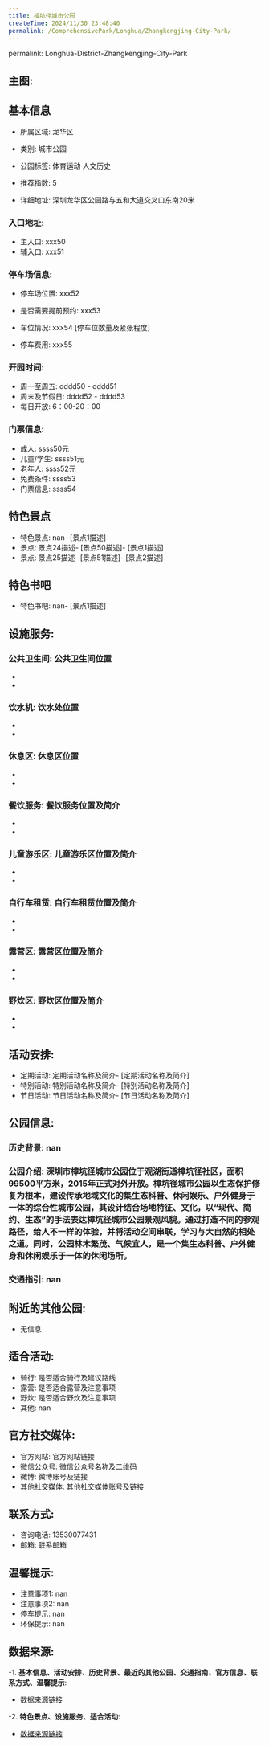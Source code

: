```yaml
---
title: 樟坑径城市公园
createTime: 2024/11/30 23:48:40
permalink: /ComprehensivePark/Longhua/Zhangkengjing-City-Park/
---
```

permalink: Longhua-District-Zhangkengjing-City-Park
<!-- ## 游玩路径: -->

## 主图:
<ImageCard
image="https://cgj.sz.gov.cn/img/4/4005/4005740/10774741.png"
title= "樟坑径城市公园"
description= "深圳市樟坑径城市公园位于观湖街道樟坑径社区，面积99500平方米，2015年正式对外开放。樟坑径城市公园以生态保护修复为根本，建设传承地域文化的集生态科普、休闲"
date="2024/11/30"
href="/"
author="深圳公园"
/>

## 基本信息

- 所属区域: 龙华区

- 类别: 城市公园

- 公园标签: 体育运动 人文历史

- 推荐指数: 5

- 详细地址: 深圳龙华区公园路与五和大道交叉口东南20米

### 入口地址:
- 主入口: xxx50
- 辅入口: xxx51
### 停车场信息:
- 停车场位置: xxx52

- 是否需要提前预约: xxx53

- 车位情况: xxx54 [停车位数量及紧张程度]

- 停车费用: xxx55

### 开园时间:
- 周一至周五: dddd50 - dddd51
- 周末及节假日: dddd52 - dddd53
- 每日开放: 6：00-20：00

### 门票信息:
- 成人: ssss50元
- 儿童/学生: ssss51元
- 老年人: ssss52元
- 免费条件: ssss53
- 门票信息: ssss54
## 特色景点
- 特色景点: nan- [景点1描述]
- 景点: 景点24描述- [景点50描述]- [景点1描述]
- 景点: 景点25描述- [景点51描述]- [景点2描述]
## 特色书吧
- 特色书吧: nan- [景点1描述]
## 设施服务:
### 公共卫生间: 公共卫生间位置
- 
- 
### 饮水机: 饮水处位置
- 
- 
### 休息区: 休息区位置
- 
- 
### 餐饮服务: 餐饮服务位置及简介
- 
- 
### 儿童游乐区: 儿童游乐区位置及简介
- 
- 
### 自行车租赁: 自行车租赁位置及简介
- 
- 
### 露营区: 露营区位置及简介
- 
- 
### 野炊区: 野炊区位置及简介

- 
- 
## 活动安排:
- 定期活动: 定期活动名称及简介- [定期活动名称及简介]
- 特别活动: 特别活动名称及简介- [特别活动名称及简介]
- 节日活动: 节日活动名称及简介- [节日活动名称及简介]
## 公园信息:
### 历史背景: nan
### 公园介绍: 深圳市樟坑径城市公园位于观湖街道樟坑径社区，面积99500平方米，2015年正式对外开放。樟坑径城市公园以生态保护修复为根本，建设传承地域文化的集生态科普、休闲娱乐、户外健身于一体的综合性城市公园，其设计结合场地特征、文化，以“现代、简约、生态”的手法表达樟坑径城市公园景观风貌。通过打造不同的参观路径，给人不一样的体验，并将活动空间串联，学习与大自然的相处之道。同时，公园林木繁茂、气候宜人，是一个集生态科普、户外健身和休闲娱乐于一体的休闲场所。
### 交通指引: nan

## 附近的其他公园:
- 无信息

## 适合活动:
- 骑行: 是否适合骑行及建议路线
- 露营: 是否适合露营及注意事项
- 野炊: 是否适合野炊及注意事项
- 其他: nan

## 官方社交媒体:
- 官方网站: 官方网站链接
- 微信公众号: 微信公众号名称及二维码
- 微博: 微博账号及链接
- 其他社交媒体: 其他社交媒体账号及链接

## 联系方式:
- 咨询电话: 13530077431
- 邮箱: 联系邮箱

## 温馨提示:
- 注意事项1: nan
- 注意事项2: nan
- 停车提示: nan
- 环保提示: nan

## 数据来源:
-1. **基本信息、活动安排、历史背景、最近的其他公园、交通指南、官方信息、联系方式、温馨提示**:
- [数据来源链接](https://cgj.sz.gov.cn/xsmh/gysz/csgy/content/post_10774741.html)

-2. **特色景点、设施服务、适合活动**:
- [数据来源链接](https://cgj.sz.gov.cn/xsmh/gysz/csgy/content/post_10774741.html)

